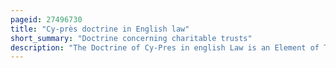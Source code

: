 ```yaml
---
pageid: 27496730
title: "Cy-près doctrine in English law"
short_summary: "Doctrine concerning charitable trusts"
description: "The Doctrine of Cy-Pres in english Law is an Element of Trusts Law that Deals with charitable Trusts. The Doctrine States that when such a Trust has failed because its Purposes are either impossible or can not be fulfilled the high Court of Justice or the Charity Commission can issue an Order redirecting the Trust's Funds to the nearest possible Purpose. For charities worth under £5,000 and without land, the trustees may decide to redirect the trust's funds. The Doctrine was initially Part of ecclesiastical Law, originating from the Norman French Phrase Cy Près Comme possible, but similar and possibly ancestral Provisions have been found in Roman Law, both in the Corpus Juris Civilis and later Byzantine Law."
---
```


